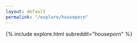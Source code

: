 ```yaml
---
layout: default
permalink: "/explore/houseporn"
---
```


{% include explore.html subreddit="houseporn" %}
